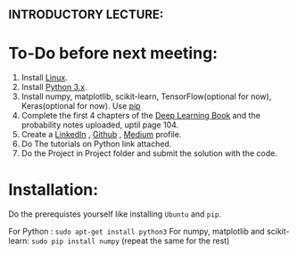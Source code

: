 ## INTRODUCTORY LECTURE:

# To-Do before next meeting:
1. Install [Linux][6].
2. Install [Python 3.x][7].
3. Install numpy, matplotlib, scikit-learn, TensorFlow(optional for now), Keras(optional for now). Use [pip][1]
4. Complete the first 4 chapters of the [Deep Learning Book][2] and the probability notes uploaded, uptil page 104.
5. Create a [LinkedIn][3] , [Github][4] , [Medium][5] profile.
6. Do The tutorials on Python link attached.
7. Do the Project in Project folder and submit the solution with the code.

# Installation:
Do the prerequistes yourself like installing `Ubuntu` and `pip`.

For Python : `sudo apt-get install python3`
For numpy, matplotlib and scikit-learn: `sudo pip install numpy` (repeat the same for the rest)

[1]: https://pypi.python.org/pypi/pip
[2]: http://www.deeplearningbook.org/
[3]: http://linkedin.com
[4]: http://github.com
[5]: http://medium.com
[6]: http://ubuntuhandbook.org/index.php/2017/07/install-python-3-6-1-in-ubuntu-16-04-lts/
[7]: http://docs.python-guide.org/en/latest/starting/install3/linux/

